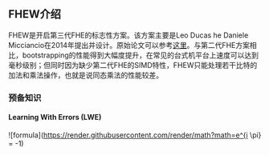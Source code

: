 ## FHEW介绍

FHEW是开启第三代FHE的标志性方案。该方案主要是Leo Ducas he Daniele Micciancio在2014年提出并设计。原始论文可以参考[这里](https://eprint.iacr.org/2014/816.pdf)。与第二代FHE方案相比，bootstrapping的性能得到大幅度提升，在常见的台式机平台上速度可以达到毫秒级别；但同时因为缺少第二代FHE的SIMD特性，FHEW只能处理若干比特的加法和乘法操作，也就是说同态乘法的性能较差。

### 预备知识
#### Learning With Errors (LWE)
![formula](https://render.githubusercontent.com/render/math?math=e^{i \pi} = -1)
